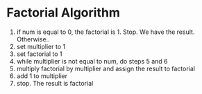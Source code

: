 # Factorial Algorithm
1. if num is equal to 0, the factorial is 1. Stop. We have the result. Otherwise..  
2. set multiplier to 1
3. set factorial to 1
4. while multiplier is not equal to num, do steps 5 and 6
5. multiply factorial by multiplier and assign the result to factorial 
6. add 1 to multiplier
7. stop. The result is factorial